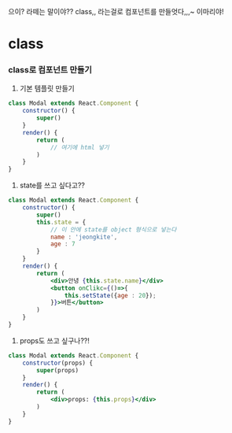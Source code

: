 으이? 라떼는 말이야?? class,, 라는걸로 컴포넌트를 만들엇다,,,~ 이마리야!

# class

### class로 컴포넌트 만들기

1. 기본 템플릿 만들기

```jsx
class Modal extends React.Component {
	constructor() {
		super()
	}
	render() {
		return (
			// 여기에 html 넣기
		)
	}
}
```

1. state를 쓰고 싶다고??

```jsx
class Modal extends React.Component {
	constructor() {
		super()
		this.state = {
			// 이 안에 state를 object 형식으로 넣는다
			name : 'jeongkite',
			age : 7
		}
	}
	render() {
		return (
			<div>안녕 {this.state.name}</div>
			<button onClikc={()=>{
				this.setState({age : 20});
			}}>버튼</button>
		)
	}
}
```

1. props도 쓰고 싶구나??!

```jsx
class Modal extends React.Component {
	constructor(props) {
		super(props)
	}
	render() {
		return (
			<div>props: {this.props}</div>
		)
	}
}
```